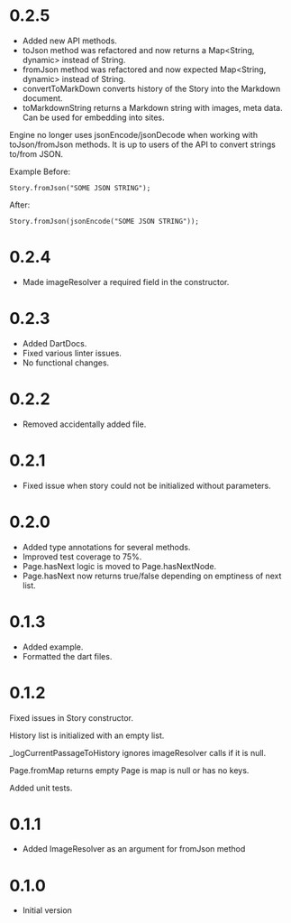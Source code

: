 # 0.2.5
- Added new API methods.
- toJson method was refactored and now returns a Map<String, dynamic> instead of String.
- fromJson method was refactored and now expected Map<String, dynamic> instead of String.
- convertToMarkDown converts history of the Story into the Markdown document.
- toMarkdownString returns a Markdown string with images, meta data. Can be used for embedding into sites.

Engine no longer uses jsonEncode/jsonDecode when working with toJson/fromJson methods. It is up to users of the API to convert strings to/from JSON.

Example
Before:
```
Story.fromJson("SOME JSON STRING");
```
After:
```
Story.fromJson(jsonEncode("SOME JSON STRING"));
```

# 0.2.4
- Made imageResolver a required field in the constructor.

# 0.2.3
- Added DartDocs.
- Fixed various linter issues.
- No functional changes.

# 0.2.2

- Removed accidentally added file.

# 0.2.1

- Fixed issue when story could not be initialized without parameters.

# 0.2.0

- Added type annotations for several methods.
- Improved test coverage to 75%.
- Page.hasNext logic is moved to Page.hasNextNode.
- Page.hasNext now returns true/false depending on emptiness of next list.

# 0.1.3

- Added example.
- Formatted the dart files.

# 0.1.2

Fixed issues in Story constructor.

History list is initialized with an empty list.

_logCurrentPassageToHistory ignores imageResolver calls if it is null.

Page.fromMap returns empty Page is map is null or has no keys.

Added unit tests.

# 0.1.1

- Added ImageResolver as an argument for fromJson method

# 0.1.0

- Initial version